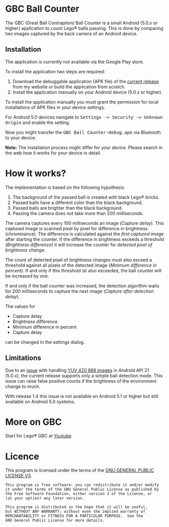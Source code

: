 # GBC Ball Counter
The GBC (Great Ball Contraption) Ball Counter is a small Android (5.0.x or higher) application to count Lego&#174; balls passing. This is done by comparing two images captured by the back camera of an Android device.

## Installation
The application is currently not available via the Google Play store.

To install the application two steps are required:

1. Download the debuggable application (APK file) of the [current release](http://www.speexx.de/gbc/GBC%20Ball%20Counter-debug.apk) from my website or build the application from scratch.
2. Install the application manually on your Android device (5.0.x or higher).

To install the application manually you must grant the permission for local installations of APK files in your device settings.

For Android 5.0 devices navigate to <tt>Settings -> Security -> Unknown Origin</tt> and enable the setting.
 
Now you might transfer the <tt>GBC Ball Counter-debug.apk</tt> via Bluetooth to your device.
 
<strong>Note:</strong> The installation process might differ for your device. Please search in the web how it works for your device in detail.

# How it works?
The implementation is based on the following hypothesis:

1. The background of the passed ball is created with black Lego&#174; bricks.
2. Passed balls have a different color than the black background.
3. Passed balls are brighter than the black background.
4. Passing the camera does not take more than 200 milliseconds.

The camera captures every 100 milliseconds an image (*Capture delay*). This captured image is scanned pixel by pixel for difference in brightness (chrominance). The difference is calculated against the *first captured image* after starting the counter. If the difference in brightness exceeds a threshold (*Brightness difference*) it will increase the counter for *detected pixel of brightness change*.

The count of detected pixel of brightness changes must also exceed a threshold against all pixels of the detected image (*Minimum difference in percent*). If and only if this threshold ist also exceeded, the ball counter will be increased by one. 

If and only if the ball counter was increased, the detection algorithm waits for 200 milliseconds to capture the next image (*Capture after detection delay*).

The values for 

* Capture delay
* Brightness difference
* Minimum difference in percent
* Capture delay

can be changed in the settings dialog.

## Limitations
Due to an [issue](http://stackoverflow.com/questions/32927405/converting-yuv-image-to-rgb-results-in-greenish-picture "Converting YUV image to RGB results in greenish picture") with handling [YUV 420 888 images](http://developer.android.com/reference/android/graphics/ImageFormat.html#YUV_420_888 "Android Javadoc") in Android API 21 (5.0.x), the current release supports only a simple ball detection mode.
This issue can raise false positive counts if the brightness of the environment change to much.

With release 1.4 this issue is not available on Android 5.1 or higher but still available on Android 5.0 systems.

# More on GBC
Start for Lego&reg; GBC at [Youtube](https://www.youtube.com/results?search_query=lego+gbc "Search for Lego GBC on Youtube").

# Licence
This program is licensed under the terms of the [GNU GENERAL PUBLIC LICENSE V3](http://www.gnu.org/licenses/gpl-3.0.html).

    This program is free software: you can redistribute it and/or modify
    it under the terms of the GNU General Public License as published by
    the Free Software Foundation, either version 3 of the License, or
    (at your option) any later version.

    This program is distributed in the hope that it will be useful,
    but WITHOUT ANY WARRANTY; without even the implied warranty of
    MERCHANTABILITY or FITNESS FOR A PARTICULAR PURPOSE.  See the
    GNU General Public License for more details.
